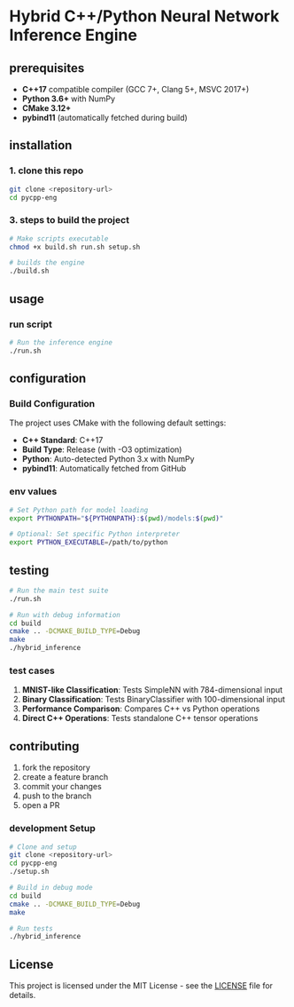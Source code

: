# Hybrid C++/Python Neural Network Inference Engine

## prerequisites

- **C++17** compatible compiler (GCC 7+, Clang 5+, MSVC 2017+)
- **Python 3.6+** with NumPy
- **CMake 3.12+**
- **pybind11** (automatically fetched during build)

##  installation

### 1. clone this repo
```bash
git clone <repository-url>
cd pycpp-eng
```
### 3. steps to build the project
```bash
# Make scripts executable
chmod +x build.sh run.sh setup.sh

# builds the engine
./build.sh
```

## usage

### run script
```bash
# Run the inference engine
./run.sh
```

## configuration

### Build Configuration
The project uses CMake with the following default settings:
- **C++ Standard**: C++17
- **Build Type**: Release (with -O3 optimization)
- **Python**: Auto-detected Python 3.x with NumPy
- **pybind11**: Automatically fetched from GitHub

### env values
```bash
# Set Python path for model loading
export PYTHONPATH="${PYTHONPATH}:$(pwd)/models:$(pwd)"

# Optional: Set specific Python interpreter
export PYTHON_EXECUTABLE=/path/to/python
```

## testing
```bash
# Run the main test suite
./run.sh

# Run with debug information
cd build
cmake .. -DCMAKE_BUILD_TYPE=Debug
make
./hybrid_inference
```

### test cases
1. **MNIST-like Classification**: Tests SimpleNN with 784-dimensional input
2. **Binary Classification**: Tests BinaryClassifier with 100-dimensional input
3. **Performance Comparison**: Compares C++ vs Python operations
4. **Direct C++ Operations**: Tests standalone C++ tensor operations


## contributing

1. fork the repository
2. create a feature branch 
3. commit your changes 
4. push to the branch 
5. open a PR

### development Setup
```bash
# Clone and setup
git clone <repository-url>
cd pycpp-eng
./setup.sh

# Build in debug mode
cd build
cmake .. -DCMAKE_BUILD_TYPE=Debug
make

# Run tests
./hybrid_inference
```

## License

This project is licensed under the MIT License - see the [LICENSE](LICENSE) file for details.
